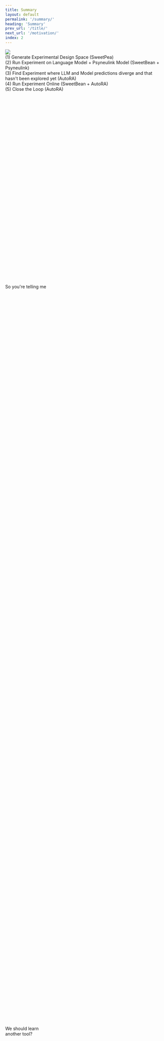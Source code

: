 ```yaml
---
title: Summary
layout: default
permalink: '/summary/'
heading: 'Summary'
prev_url: '/title/'
next_url: '/motivation/'
index: 2
---
```

<div id="left" class="content-column">
<div style="position: absolute; top: 24vh" class="memetext">So you're telling me</div>
<div style="position: absolute; bottom: 16vh" class="memetext">We should learn<br>another tool?</div>
<img src="{{ '/assets/images/sceptical_dog.png' | relative_url }}" class="visualisation">
</div>
<div id="right" class="content-column">
<div class="text small">(1) Generate Experimental Design Space (SweetPea)</div>
<div class="text small">(2) Run Experiment on Language Model + Psyneulink Model (SweetBean + Psyneulink)</div>
<div class="text small">(3) Find Experiment where LLM and Model predictions diverge and that hasn't been explored yet (AutoRA)</div>
<div class="text small">(4) Run Experiment Online (SweetBean + AutoRA)</div>
<div class="text small emph">(5) Close the Loop (AutoRA)</div>
</div>